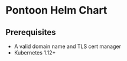# Pontoon Helm Chart

## Prerequisites

- A valid domain name and TLS cert manager
- Kubernetes 1.12+
